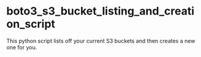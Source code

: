 # boto3_s3_bucket_listing_and_creation_script
This python script lists off your current S3 buckets and then creates a new one for you.

